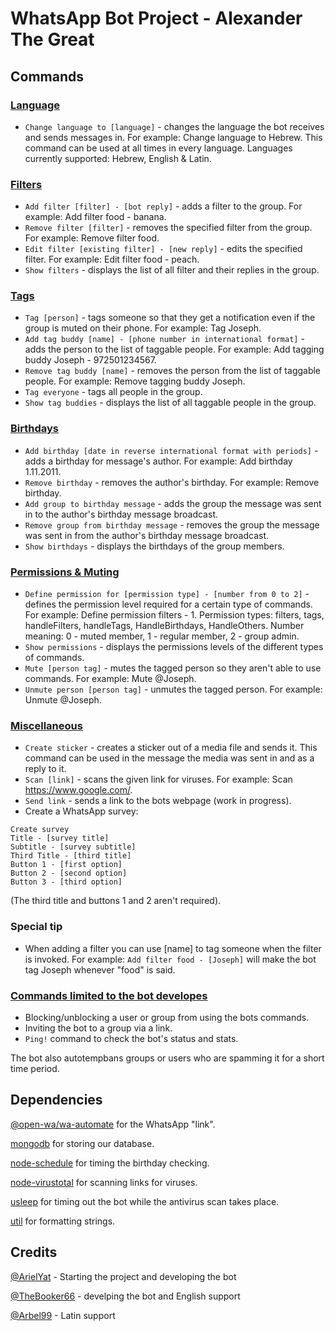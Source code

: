 # WhatsApp Bot Project - Alexander The Great

## Commands

### [Language](ModulesDatabase/HandleLanguage.js)
 - `Change language to [language]` - changes the language the bot receives and sends messages in.
For example: Change language to Hebrew.
This command can be used at all times in every language.
Languages currently supported: Hebrew, English & Latin.

### [Filters](ModulesDatabase/HandleFilters.js)
- `Add filter [filter] - [bot reply]` - adds a filter to the group.
For example: Add filter food - banana.
- `Remove filter [filter]` - removes the specified filter from the group.
For example: Remove filter food.
- `Edit filter [existing filter] - [new reply]` - edits the specified filter.
For example: Edit filter food - peach.
- `Show filters` - displays the list of all filter and their replies in the group.

### [Tags](ModulesDatabase/HandleTags.js)
- `Tag [person]` - tags someone so that they get a notification even if the group is muted on their phone.
For example: Tag Joseph.
- `Add tag buddy [name] - [phone number in international format]` - adds the person to the list of taggable people.
For example: Add tagging buddy Joseph - 972501234567.
- `Remove tag buddy [name]` - removes the person from the list of taggable people.
For example: Remove tagging buddy Joseph.
- `Tag everyone` - tags all people in the group.
- `Show tag buddies` - displays the list of all taggable people in the group.

### [Birthdays](ModulesDatabase/HandleBirthdays.js)
- `Add birthday [date in reverse international format with periods]` - adds a birthday for message's author.
For example: Add birthday 1.11.2011.
- `Remove birthday` - removes the author's birthday.
For example: Remove birthday.
- `Add group to birthday message` - adds the group the message was sent in to the author's birthday message broadcast.
- `Remove group from birthday message` - removes the group the message was sent in from the author's birthday message broadcast.
- `Show birthdays` - displays the birthdays of the group members.

### [Permissions & Muting](ModulesDatabase/HandlePermissions.js)
- `Define permission for [permission type] - [number from 0 to 2]` - defines the permission level required for a certain type of commands.
For example: Define permission filters - 1.
Permission types: filters, tags, handleFilters, handleTags, HandleBirthdays, HandleOthers.
Number meaning: 0 - muted member, 1 - regular member, 2 - group admin.
- `Show permissions` - displays the permissions levels of the different types of commands.
- `Mute [person tag]` - mutes the tagged person so they aren't able to use commands.
For example: Mute @Joseph.
- `Unmute person [person tag]` - unmutes the tagged person.
For example: Unmute @Joseph.

### [Miscellaneous](ModulesImmediate/)
- `Create sticker` - creates a sticker out of a media file and sends it.
This command can be used in the message the media was sent in and as a reply to it.
- `Scan [link]` - scans the given link for viruses.
For example: Scan https://www.google.com/.
- `Send link` - sends a link to the bots webpage (work in progress).
- Create a WhatsApp survey:
```
Create survey
Title - [survey title]
Subtitle - [survey subtitle]
Third Title - [third title]
Button 1 - [first option]
Button 2 - [second option]
Button 3 - [third option]
```
(The third title and buttons 1 and 2 aren't required).

### Special tip
- When adding a filter you can use [name] to tag someone when the filter is invoked.
For example: `Add filter food - [Joseph]` will make the bot tag Joseph whenever "food" is said.

### [Commands limited to the bot developes](ModulesMiscellaneous/HandleAdminFunctions.js)
- Blocking/unblocking a user or group from using the bots commands.
- Inviting the bot to a group via a link.
- `Ping!` command to check the bot's status and stats.

The bot also autotempbans groups or users who are spamming it for a short time period.

## Dependencies
[@open-wa/wa-automate](https://www.npmjs.com/package/@open-wa/wa-automate) for the WhatsApp "link". 

[mongodb](https://www.npmjs.com/package/mongodb) for storing our database.

[node-schedule](https://www.npmjs.com/package/node-schedule) for timing the birthday checking. 

[node-virustotal](https://www.npmjs.com/package/node-virustotal) for scanning links for viruses. 

[usleep](https://www.npmjs.com/package/usleep) for timing out the bot while the antivirus scan takes place.

[util](https://www.npmjs.com/package/util) for formatting strings.

## Credits
[@ArielYat](https://github.com/ArielYat) - Starting the project and developing the bot

[@TheBooker66](https://github.com/TheBooker66) - develping the bot and English support

[@Arbel99](https://github.com/Arbel99) - Latin support
